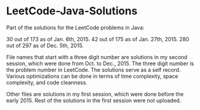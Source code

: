 LeetCode-Java-Solutions
=======================

Part of the solutions for the LeetCode problems in Java:

30 out of 173 as of Jan. 6th, 2015.
42 out of 175 as of Jan. 27th, 2015.
280 out of 297 as of Dec. 5th, 2015.

File names that start with a three digit number are solutions in my second session, which were done from Oct. to Dec., 2015. The three digit number is the problem number in LeetCode. The solutions serve as a self record. Various optimizations can be done in terms of time complexity, space complexity, and code cleanness.

Other files are solutions in my first session, which were done before the early 2015. Rest of the solutions in the first session were not uploaded.
